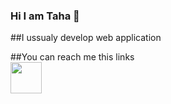 ### Hi I am Taha 👋


##I ussualy develop web application

##You can reach me this links 
<br>
<img src="https://upload.wikimedia.org/wikipedia/commons/thumb/e/e9/Linkedin_icon.svg/2048px-Linkedin_icon.svg.png" witdh="50px" height="50px">




